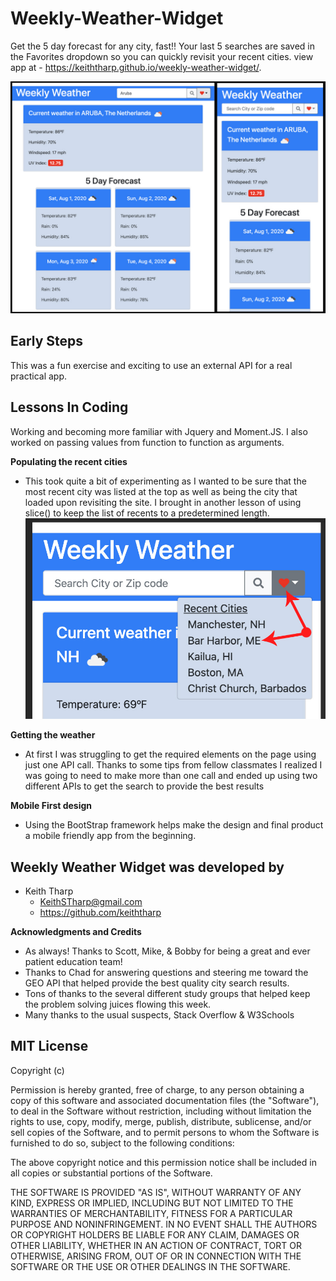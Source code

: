 # Weekly-Weather-Widget
Get the 5 day forecast for any city, fast!!
Your last 5 searches are saved in the Favorites dropdown so you can quickly revisit your recent cities.
view app at - https://keiththarp.github.io/weekly-weather-widget/.

![Weekly Weather Screen shot](./assets/mobile-first.jpg)

## Early Steps

This was a fun exercise and exciting to use an external API for a real practical app.

## Lessons In Coding

Working and becoming more familiar with Jquery and Moment.JS. I also worked on passing values from function to function as arguments.

**Populating the recent cities**

- This took quite a bit of experimenting as I wanted to be sure that the most recent city was listed at the top as well as being the city that loaded upon revisiting the site. I brought in another lesson of using slice() to keep the list of recents to a predetermined length.
![Weekly Weather recent dropdown Screen shot](./assets/weather-recents.jpg)

**Getting the weather**

- At first I was struggling to get the required elements on the page using just one API call. Thanks to some tips from fellow classmates I realized I was going to need to make more than one call and ended up using two different APIs to get the search to provide the best results

**Mobile First design**

- Using the BootStrap framework helps make the design and final product a mobile friendly app from the beginning.

## Weekly Weather Widget was developed by
- Keith Tharp
  - KeithSTharp@gmail.com
  - https://github.com/keiththarp

**Acknowledgments and Credits**

* As always! Thanks to Scott, Mike, & Bobby for being a great and ever patient education team!
* Thanks to Chad for answering questions and steering me toward the GEO API that helped provide the best quality city search results.
* Tons of thanks to the several different study groups that helped keep the problem solving juices flowing this week.
* Many thanks to the usual suspects, Stack Overflow & W3Schools


## MIT License

Copyright (c)

Permission is hereby granted, free of charge, to any person obtaining a copy
of this software and associated documentation files (the "Software"), to deal
in the Software without restriction, including without limitation the rights
to use, copy, modify, merge, publish, distribute, sublicense, and/or sell
copies of the Software, and to permit persons to whom the Software is
furnished to do so, subject to the following conditions:

The above copyright notice and this permission notice shall be included in all
copies or substantial portions of the Software.

THE SOFTWARE IS PROVIDED "AS IS", WITHOUT WARRANTY OF ANY KIND, EXPRESS OR
IMPLIED, INCLUDING BUT NOT LIMITED TO THE WARRANTIES OF MERCHANTABILITY,
FITNESS FOR A PARTICULAR PURPOSE AND NONINFRINGEMENT. IN NO EVENT SHALL THE
AUTHORS OR COPYRIGHT HOLDERS BE LIABLE FOR ANY CLAIM, DAMAGES OR OTHER
LIABILITY, WHETHER IN AN ACTION OF CONTRACT, TORT OR OTHERWISE, ARISING FROM,
OUT OF OR IN CONNECTION WITH THE SOFTWARE OR THE USE OR OTHER DEALINGS IN THE
SOFTWARE.
